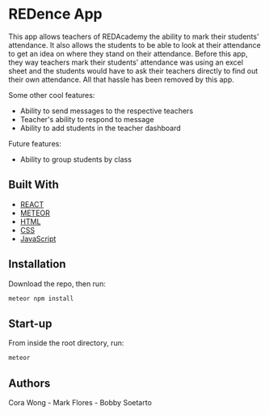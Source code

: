 # REDence App
This app allows teachers of REDAcademy the ability to mark their students' attendance. It also allows the students to be able to look at their attendance to get an idea on where they stand on their attendance. Before this app, they way teachers mark their students' attendance was using an excel sheet and the students would have to ask their teachers directly to find out their own attendance. All that hassle has been removed by this app. 

Some other cool features:
* Ability to send messages to the respective teachers
* Teacher's ability to respond to message
* Ability to add students in the teacher dashboard

Future features:
* Ability to group students by class

## Built With

* [REACT](https://reactjs.org/)
* [METEOR](https://www.meteor.com/)
* [HTML](http://html.com/)
* [CSS](https://developer.mozilla.org/en-US/docs/Web/CSS) 
* [JavaScript](https://www.javascript.com/) 


## Installation

Download the repo, then run:

```bash
meteor npm install
```

## Start-up

From inside the root directory, run:

```bash
meteor
```

## Authors
Cora Wong - Mark Flores - Bobby Soetarto